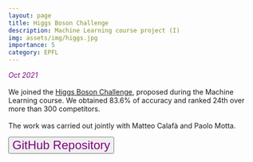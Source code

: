 ```yaml
---
layout: page
title: Higgs Boson Challenge
description: Machine Learning course project (I)
img: assets/img/higgs.jpg
importance: 5
category: EPFL
---
```


<em style="color:purple"> Oct 2021 </em>
<br>
<br>
We joined the <a href="https://www.aicrowd.com/challenges/epfl-machine-learning-higgs">Higgs Boson Challenge</a>, proposed during the Machine Learning course. We obtained 83.6% of accuracy and ranked 24th over more than 300 competitors.
<br>
<br>
The work was carried out jointly with Matteo Calafà and Paolo Motta.

<a href="https://github.com/teocala/ml-project-1-ml_mpg_project1"><button style="font-size:24px;color:purple">GitHub Repository <i class="fa fa-folder"></i></button></a>
